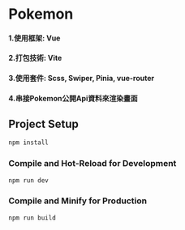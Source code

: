 # Pokemon
#### 1.使用框架: Vue
#### 2.打包技術: Vite
#### 3.使用套件: Scss, Swiper, Pinia, vue-router
#### 4.串接Pokemon公開Api資料來渲染畫面

## Project Setup

```sh
npm install
```
### Compile and Hot-Reload for Development

```sh
npm run dev
```

### Compile and Minify for Production

```sh
npm run build
```
